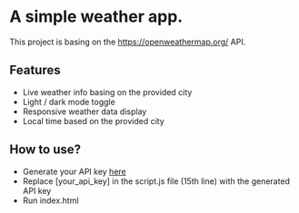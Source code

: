 # A simple weather app.

This project is basing on the https://openweathermap.org/ API.


## Features

- Live weather info basing on the provided city
- Light / dark mode toggle
- Responsive weather data display
- Local time based on the provided city


## How to use?

- Generate your API key [here](https://openweathermap.org/api)
- Replace [your_api_key] in the script.js file (15th line) with the generated API key
- Run index.html
